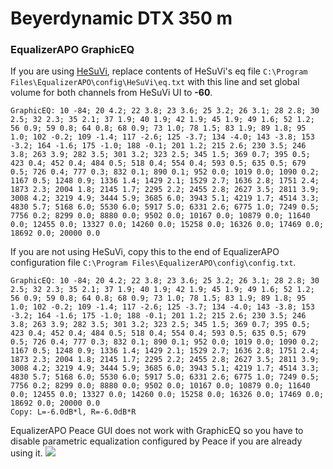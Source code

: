 # Beyerdynamic DTX 350 m
### EqualizerAPO GraphicEQ
If you are using [HeSuVi](https://sourceforge.net/projects/hesuvi/), replace contents of HeSuVi's eq file `C:\Program Files\EqualizerAPO\config\HeSuVi\eq.txt` with this line and set global volume for both channels from HeSuVi UI to **-60**.
```
GraphicEQ: 10 -84; 20 4.2; 22 3.8; 23 3.6; 25 3.2; 26 3.1; 28 2.8; 30 2.5; 32 2.3; 35 2.1; 37 1.9; 40 1.9; 42 1.9; 45 1.9; 49 1.6; 52 1.2; 56 0.9; 59 0.8; 64 0.8; 68 0.9; 73 1.0; 78 1.5; 83 1.9; 89 1.8; 95 1.0; 102 -0.2; 109 -1.4; 117 -2.6; 125 -3.7; 134 -4.0; 143 -3.8; 153 -3.2; 164 -1.6; 175 -1.0; 188 -0.1; 201 1.2; 215 2.6; 230 3.5; 246 3.8; 263 3.9; 282 3.5; 301 3.2; 323 2.5; 345 1.5; 369 0.7; 395 0.5; 423 0.4; 452 0.4; 484 0.5; 518 0.4; 554 0.4; 593 0.5; 635 0.5; 679 0.5; 726 0.4; 777 0.3; 832 0.1; 890 0.1; 952 0.0; 1019 0.0; 1090 0.2; 1167 0.5; 1248 0.9; 1336 1.4; 1429 2.1; 1529 2.7; 1636 2.8; 1751 2.4; 1873 2.3; 2004 1.8; 2145 1.7; 2295 2.2; 2455 2.8; 2627 3.5; 2811 3.9; 3008 4.2; 3219 4.9; 3444 5.9; 3685 6.0; 3943 5.1; 4219 1.7; 4514 3.3; 4830 5.7; 5168 6.0; 5530 6.0; 5917 5.0; 6331 2.6; 6775 1.0; 7249 0.5; 7756 0.2; 8299 0.0; 8880 0.0; 9502 0.0; 10167 0.0; 10879 0.0; 11640 0.0; 12455 0.0; 13327 0.0; 14260 0.0; 15258 0.0; 16326 0.0; 17469 0.0; 18692 0.0; 20000 0.0
```
If you are not using HeSuVi, copy this to the end of EqualizerAPO configuration file `C:\Program Files\EqualizerAPO\config\config.txt`.
```
GraphicEQ: 10 -84; 20 4.2; 22 3.8; 23 3.6; 25 3.2; 26 3.1; 28 2.8; 30 2.5; 32 2.3; 35 2.1; 37 1.9; 40 1.9; 42 1.9; 45 1.9; 49 1.6; 52 1.2; 56 0.9; 59 0.8; 64 0.8; 68 0.9; 73 1.0; 78 1.5; 83 1.9; 89 1.8; 95 1.0; 102 -0.2; 109 -1.4; 117 -2.6; 125 -3.7; 134 -4.0; 143 -3.8; 153 -3.2; 164 -1.6; 175 -1.0; 188 -0.1; 201 1.2; 215 2.6; 230 3.5; 246 3.8; 263 3.9; 282 3.5; 301 3.2; 323 2.5; 345 1.5; 369 0.7; 395 0.5; 423 0.4; 452 0.4; 484 0.5; 518 0.4; 554 0.4; 593 0.5; 635 0.5; 679 0.5; 726 0.4; 777 0.3; 832 0.1; 890 0.1; 952 0.0; 1019 0.0; 1090 0.2; 1167 0.5; 1248 0.9; 1336 1.4; 1429 2.1; 1529 2.7; 1636 2.8; 1751 2.4; 1873 2.3; 2004 1.8; 2145 1.7; 2295 2.2; 2455 2.8; 2627 3.5; 2811 3.9; 3008 4.2; 3219 4.9; 3444 5.9; 3685 6.0; 3943 5.1; 4219 1.7; 4514 3.3; 4830 5.7; 5168 6.0; 5530 6.0; 5917 5.0; 6331 2.6; 6775 1.0; 7249 0.5; 7756 0.2; 8299 0.0; 8880 0.0; 9502 0.0; 10167 0.0; 10879 0.0; 11640 0.0; 12455 0.0; 13327 0.0; 14260 0.0; 15258 0.0; 16326 0.0; 17469 0.0; 18692 0.0; 20000 0.0
Copy: L=-6.0dB*l, R=-6.0dB*R
```
EqualizerAPO Peace GUI does not work with GraphicEQ so you have to disable parametric equalization configured by Peace if you are already using it.
![](https://raw.githubusercontent.com/jaakkopasanen/AutoEq/master/results/Headphone.com/innerfidelity/onear/Beyerdynamic%20DTX%20350%20m/Beyerdynamic%20DTX%20350%20m.png)
